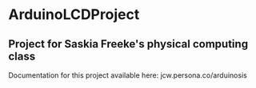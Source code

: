 # ArduinoLCDProject
## Project for Saskia Freeke's physical computing class

Documentation for this project available here:
jcw.persona.co/arduinosis
